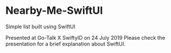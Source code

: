 # Nearby-Me-SwiftUI
Simple list built using SwiftUI

Presented at Go-Talk X SwiftyID on 24 July 2019
Please check the presentation for a brief explanation about SwiftUI.
